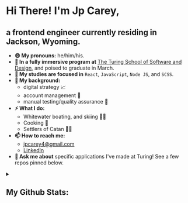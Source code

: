 # Hi There! I'm Jp Carey, 
## a frontend engineer currently residing in Jackson, Wyoming.
 
+ **😄 My pronouns:** he/him/his.
+ **🔭 In a fully immersive program at** [The Turing School of Software and Design](https://frontend.turing.io/), and poised to graduate in March. 
+ **🌱 My studies are focused in** `React`, `JavaScript`, `Node JS`, and `SCSS`.
+ **🧳 My background:**
    + digital strategy 📈
    + account management 🤝
    + manual testing/quality assurance 🔎
+ **⚡ What I do:**
    + Whitewater boating, and skiing 🛶🚠
    + Cooking 🥘
    + Settlers of Catan 🎲🎲
+ **📫 How to reach me:**
    + [jpcarey4@gmail.com](mailto:jpcarey4@gmail.com?)
    + [LinkedIn](https://www.linkedin.com/in/jpcareyiv/)
+ **💬 Ask me about** specific applications I've made at Turing! See a few repos pinned below.

<details>
 <summary><h2>My Github Stats:</h2></summary>
 
![JP's github stats](https://github-readme-stats.vercel.app/api?username=jaypeasee&show_icons=true&theme=dark&hide=stars)
![Top Langs](https://github-readme-stats.vercel.app/api/top-langs/?username=jaypeasee&layout=compact&theme=dark)
</details>
